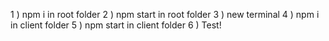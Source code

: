 1 ) npm i in root folder
2 ) npm start in root folder
3 ) new terminal
4 ) npm i in client folder
5 ) npm start in client folder
6 ) Test!

